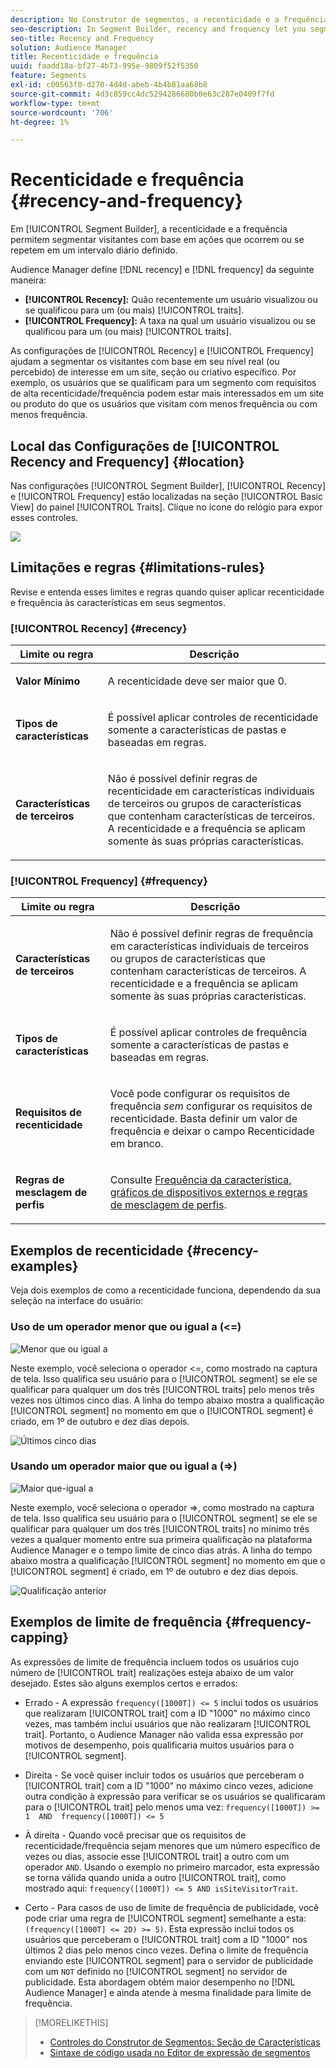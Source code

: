 ```yaml
---
description: No Construtor de segmentos, a recenticidade e a frequência permitem segmentar visitantes com base em ações que ocorrem ou se repetem em um intervalo diário definido.
seo-description: In Segment Builder, recency and frequency let you segment visitors based on actions that occur or repeat over a set daily interval.
seo-title: Recency and Frequency
solution: Audience Manager
title: Recenticidade e frequência
uuid: faadd18a-bf27-4b73-995e-9809f52f5350
feature: Segments
exl-id: c00563f0-d270-4d4d-abeb-4b4b81aa68b8
source-git-commit: 4d3c859cc4dc5294286680b0e63c287e0409f7fd
workflow-type: tm+mt
source-wordcount: '706'
ht-degree: 1%

---
```


# Recenticidade e frequência {#recency-and-frequency}

Em [!UICONTROL Segment Builder], a recenticidade e a frequência permitem segmentar visitantes com base em ações que ocorrem ou se repetem em um intervalo diário definido.

Audience Manager define [!DNL recency] e [!DNL frequency] da seguinte maneira:

* **[!UICONTROL Recency]:** Quão recentemente um usuário visualizou ou se qualificou para um (ou mais) [!UICONTROL traits].
* **[!UICONTROL Frequency]:** A taxa na qual um usuário visualizou ou se qualificou para um (ou mais) [!UICONTROL traits].

As configurações de [!UICONTROL Recency] e [!UICONTROL Frequency] ajudam a segmentar os visitantes com base em seu nível real (ou percebido) de interesse em um site, seção ou criativo específico. Por exemplo, os usuários que se qualificam para um segmento com requisitos de alta recenticidade/frequência podem estar mais interessados em um site ou produto do que os usuários que visitam com menos frequência ou com menos frequência.

## Local das Configurações de [!UICONTROL Recency and Frequency] {#location}

Nas configurações [!UICONTROL Segment Builder], [!UICONTROL Recency] e [!UICONTROL Frequency] estão localizadas na seção [!UICONTROL Basic View] do painel [!UICONTROL Traits]. Clique no ícone do relógio para expor esses controles.

![](assets/recency_frequency.png)

## Limitações e regras {#limitations-rules}

Revise e entenda esses limites e regras quando quiser aplicar recenticidade e frequência às características em seus segmentos.

### [!UICONTROL Recency] {#recency}

<table id="table_026064124C694D75B7A960457D50170B"> 
 <thead> 
  <tr> 
   <th colname="col1" class="entry"> Limite ou regra </th> 
   <th colname="col2" class="entry"> Descrição </th> 
  </tr> 
 </thead>
 <tbody> 
  <tr> 
   <td colname="col1"> <p> <b>Valor Mínimo</b> </p> </td> 
   <td colname="col2"> <p>A recenticidade deve ser maior que 0. </p> </td> 
  </tr>
  <tr> 
   <td colname="col1"> <p> <b>Tipos de características</b> </p> </td> 
   <td colname="col2"> <p>É possível aplicar controles de recenticidade somente a características de pastas e baseadas em regras. </p> </td> 
  </tr> 
  <tr> 
   <td colname="col1"> <p> <b>Características de terceiros</b> </p> </td> 
   <td colname="col2"> <p>Não é possível definir regras de recenticidade em características individuais de terceiros ou grupos de características que contenham características de terceiros. A recenticidade e a frequência se aplicam somente às suas próprias características. </p> </td> 
  </tr> 
 </tbody> 
</table>

### [!UICONTROL Frequency] {#frequency}

<table id="table_EBD621D26C8B4D03933E8C0753C892A7"> 
 <thead> 
  <tr> 
   <th colname="col1" class="entry"> Limite ou regra </th> 
   <th colname="col2" class="entry"> Descrição </th> 
  </tr> 
 </thead>
 <tbody> 
  <tr> 
   <td colname="col1"> <p> <b>Características de terceiros</b> </p> </td> 
   <td colname="col2"> <p>Não é possível definir regras de frequência em características individuais de terceiros ou grupos de características que contenham características de terceiros. A recenticidade e a frequência se aplicam somente às suas próprias características. </p> </td> 
  </tr> 
  <tr> 
   <td colname="col1"> <p> <b>Tipos de características</b> </p> </td> 
   <td colname="col2"> <p>É possível aplicar controles de frequência somente a características de pastas e baseadas em regras. </p> </td> 
  </tr> 
  <tr> 
   <td colname="col1"> <p> <b>Requisitos de recenticidade</b> </p> </td> 
   <td colname="col2"> <p>Você pode configurar os requisitos de frequência <i>sem</i> configurar os requisitos de recenticidade. Basta definir um valor de frequência e deixar o campo Recenticidade em branco. </p> </td> 
  </tr> 
  <tr> 
   <td colname="col1"> <p><b>Regras de mesclagem de perfis</b> </p> </td> 
   <td colname="col2"> <p>Consulte <a href="../../faq/faq-profile-merge.md#trait-freq-device-rules"> Frequência da característica, gráficos de dispositivos externos e regras de mesclagem de perfis</a>. </p> </td> 
  </tr> 
 </tbody> 
</table>

## Exemplos de recenticidade {#recency-examples}

Veja dois exemplos de como a recenticidade funciona, dependendo da sua seleção na interface do usuário:

### Uso de um operador menor que ou igual a (&lt;=)

![Menor que ou igual a](assets/less-than-equal-to.png)

Neste exemplo, você seleciona o operador &lt;=, como mostrado na captura de tela. Isso qualifica seu usuário para o [!UICONTROL segment] se ele se qualificar para qualquer um dos três [!UICONTROL traits] pelo menos três vezes nos últimos cinco dias. A linha do tempo abaixo mostra a qualificação [!UICONTROL segment] no momento em que o [!UICONTROL segment] é criado, em 1º de outubro e dez dias depois.

![Últimos cinco dias](assets/last-5-days.png)

### Usando um operador maior que ou igual a (=>)

![Maior que-igual a](assets/greater-than-equal-to.png)

Neste exemplo, você seleciona o operador =>, como mostrado na captura de tela. Isso qualifica seu usuário para o [!UICONTROL segment] se ele se qualificar para qualquer um dos três [!UICONTROL traits] no mínimo três vezes a qualquer momento entre sua primeira qualificação na plataforma Audience Manager e o tempo limite de cinco dias atrás. A linha do tempo abaixo mostra a qualificação [!UICONTROL segment] no momento em que o [!UICONTROL segment] é criado, em 1º de outubro e dez dias depois.

![Qualificação anterior](assets/earlier-qualification.png)


## Exemplos de limite de frequência {#frequency-capping}

As expressões de limite de frequência incluem todos os usuários cujo número de [!UICONTROL trait] realizações esteja abaixo de um valor desejado. Estes são alguns exemplos certos e errados:

* Errado - A expressão `frequency([1000T]) <= 5` inclui todos os usuários que realizaram [!UICONTROL trait] com a ID &quot;1000&quot; no máximo cinco vezes, mas também inclui usuários que não realizaram [!UICONTROL trait]. Portanto, o Audience Manager não valida essa expressão por motivos de desempenho, pois qualificaria muitos usuários para o [!UICONTROL segment].

* Direita - Se você quiser incluir todos os usuários que perceberam o [!UICONTROL trait] com a ID &quot;1000&quot; no máximo cinco vezes, adicione outra condição à expressão para verificar se os usuários se qualificaram para o [!UICONTROL trait] pelo menos uma vez: `frequency([1000T]) >= 1  AND  frequency([1000T]) <= 5`

* À direita - Quando você precisar que os requisitos de recenticidade/frequência sejam menores que um número específico de vezes ou dias, associe esse [!UICONTROL trait] a outro com um operador `AND`. Usando o exemplo no primeiro marcador, esta expressão se torna válida quando unida a outro [!UICONTROL trait], como mostrado aqui: `frequency([1000T]) <= 5 AND isSiteVisitorTrait`.

* Certo - Para casos de uso de limite de frequência de publicidade, você pode criar uma regra de [!UICONTROL segment] semelhante a esta: `(frequency([1000T] <= 2D) >= 5)`. Esta expressão inclui todos os usuários que perceberam o [!UICONTROL trait] com a ID &quot;1000&quot; nos últimos 2 dias pelo menos cinco vezes. Defina o limite de frequência enviando este [!UICONTROL segment] para o servidor de publicidade com um `NOT` definido no [!UICONTROL segment] no servidor de publicidade. Esta abordagem obtém maior desempenho no [!DNL Audience Manager] e ainda atende à mesma finalidade para limite de frequência.

>[!MORELIKETHIS]
>
>* [Controles do Construtor de Segmentos: Seção de Características](../../features/segments/segment-builder.md#segment-builder-controls-traits)
>* [Sintaxe de código usada no Editor de expressão de segmentos](../../features/segments/segment-code-syntax.md)
